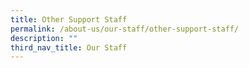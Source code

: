 ```yaml
---
title: Other Support Staff
permalink: /about-us/our-staff/other-support-staff/
description: ""
third_nav_title: Our Staff
---
```

